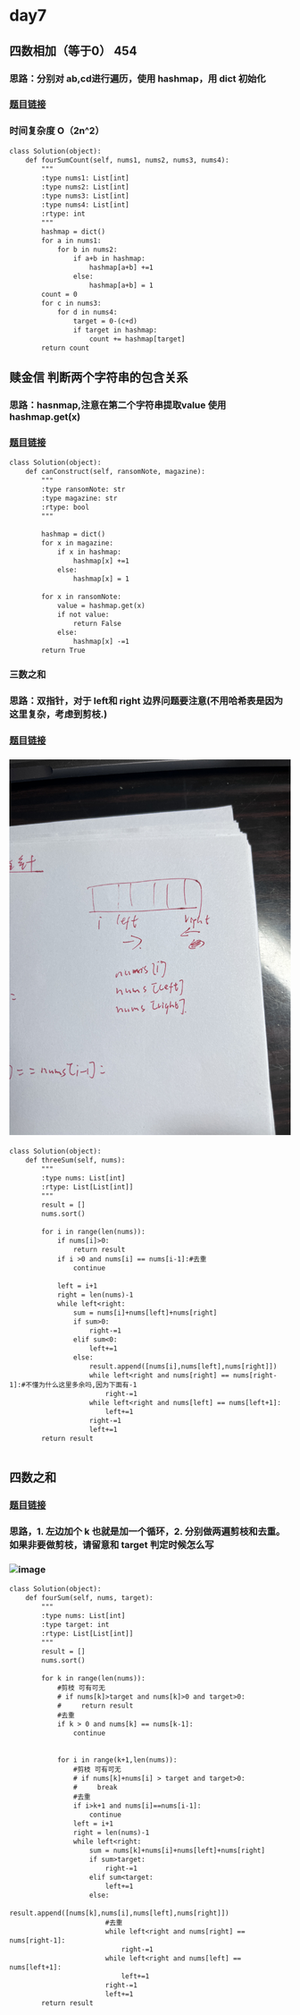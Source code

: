 # day7
## 四数相加（等于0） 454
### 思路：分别对 ab,cd进行遍历，使用 hashmap，用 dict 初始化
### [题目链接](https://leetcode.cn/problems/4sum-ii/submissions/)
### 时间复杂度 O（2n^2）
```
class Solution(object):
    def fourSumCount(self, nums1, nums2, nums3, nums4):
        """
        :type nums1: List[int]
        :type nums2: List[int]
        :type nums3: List[int]
        :type nums4: List[int]
        :rtype: int
        """
        hashmap = dict()
        for a in nums1:
            for b in nums2:
                if a+b in hashmap:
                    hashmap[a+b] +=1
                else:
                    hashmap[a+b] = 1
        count = 0
        for c in nums3:
            for d in nums4:
                target = 0-(c+d)
                if target in hashmap:
                    count += hashmap[target]
        return count
```


## 赎金信 判断两个字符串的包含关系
### 思路：hasnmap,注意在第二个字符串提取value 使用hashmap.get(x)
### [题目链接](https://leetcode.cn/problems/ransom-note/submissions/)

```
class Solution(object):
    def canConstruct(self, ransomNote, magazine):
        """
        :type ransomNote: str
        :type magazine: str
        :rtype: bool
        """

        hashmap = dict()
        for x in magazine:
            if x in hashmap:
                hashmap[x] +=1
            else:
                hashmap[x] = 1

        for x in ransomNote:
            value = hashmap.get(x)
            if not value:
                return False
            else:
                hashmap[x] -=1
        return True

```

### 三数之和
### 思路：双指针，对于 left和 right 边界问题要注意(不用哈希表是因为这里复杂，考虑到剪枝.)
### [题目链接](https://leetcode.cn/problems/3sum/submissions/)
### ![image](https://github.com/zkykit/leetcode/blob/main/IMG/%E4%B8%89%E6%95%B0%E4%B9%8B%E5%92%8C.JPG)
```
class Solution(object):
    def threeSum(self, nums):
        """
        :type nums: List[int]
        :rtype: List[List[int]]
        """
        result = []
        nums.sort()
        
        for i in range(len(nums)):
            if nums[i]>0:
                return result
            if i >0 and nums[i] == nums[i-1]:#去重
                continue
            
            left = i+1
            right = len(nums)-1
            while left<right:
                sum = nums[i]+nums[left]+nums[right]
                if sum>0:
                    right-=1
                elif sum<0:
                    left+=1
                else:
                    result.append([nums[i],nums[left],nums[right]])
                    while left<right and nums[right] == nums[right-1]:#不懂为什么这里多余吗,因为下面有-1
                        right-=1
                    while left<right and nums[left] == nums[left+1]:
                        left+=1
                    right-=1
                    left+=1
        return result
            

```

## 四数之和
### [题目链接](https://leetcode.cn/problems/4sum/submissions/)
### 思路，1. 左边加个 k 也就是加一个循环，2. 分别做两遍剪枝和去重。如果非要做剪枝，请留意和 target 判定时候怎么写
### ![image]()
```
class Solution(object):
    def fourSum(self, nums, target):
        """
        :type nums: List[int]
        :type target: int
        :rtype: List[List[int]]
        """
        result = []
        nums.sort()
        
        for k in range(len(nums)):
            #剪枝 可有可无
            # if nums[k]>target and nums[k]>0 and target>0:
            #     return result
            #去重
            if k > 0 and nums[k] == nums[k-1]:
                continue
             
            
            for i in range(k+1,len(nums)):
                #剪枝 可有可无
                # if nums[k]+nums[i] > target and target>0:
                #     break
                #去重
                if i>k+1 and nums[i]==nums[i-1]:
                    continue
                left = i+1
                right = len(nums)-1
                while left<right:
                    sum = nums[k]+nums[i]+nums[left]+nums[right]
                    if sum>target:
                        right-=1
                    elif sum<target:
                        left+=1
                    else:
                        result.append([nums[k],nums[i],nums[left],nums[right]])
                        #去重
                        while left<right and nums[right] == nums[right-1]:
                            right-=1
                        while left<right and nums[left] == nums[left+1]:
                            left+=1
                        right-=1
                        left+=1
        return result
```